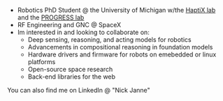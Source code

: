 
- Robotics PhD Student @ the University of Michigan w/the [HaptiX lab](https://haptixlab.engin.umich.edu/) and the [PROGRESS lab](https://progress.eecs.umich.edu/index.html)
- RF Engineering and GNC @ SpaceX 
- Im interested in and looking to collaborate on:
    - Deep sensing, reasoning, and acting models for robotics
    - Advancements in compositional reasoning in foundation models
    - Hardware drivers and firmware for robots on emebedded or linux platforms
    - Open-source space research
    - Back-end libraries for the web
    
You can also find me on LinkedIn @ "Nick Janne" 

<!--
**njanne19/njanne19** is a ✨ _special_ ✨ repository because its `README.md` (this file) appears on your GitHub profile.

Here are some ideas to get you started:

- 🔭 I’m currently working on ...
- 🌱 I’m currently learning ...
- 👯 I’m looking to collaborate on ...
- 🤔 I’m looking for help with ...
- 💬 Ask me about ...
- 📫 How to reach me: ...
- 😄 Pronouns: ...
- ⚡ Fun fact: ...
-->

